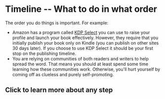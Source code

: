 # Timeline -- What to do in what order

The order you do things is important. For example:

* Amazon has a program called [KDP Select](https://kdp.amazon.com/select) you can use to 
raise your profile and launch your book effectively. However, they require that you
initially publish your book only on Kindle (you can publish on other sites 30 days later). 
If you choose to use KDP Select it should be your first stop on the publishing timeline.
* You are relying on communities of both readers and writers to help spread the word. 
That means you should at least spend some time learning how these communities work.
Otherwise, you'll hurt yourself by coming off as clueless and purely self-promoting.

## Click to learn more about any step
<link href="https://cdnjs.cloudflare.com/ajax/libs/vis/4.17.0/vis-timeline-graph2d.min.css" rel="stylesheet" type="text/css" />

<script
  src="https://cdnjs.cloudflare.com/ajax/libs/vis/4.17.0/vis.js"
  crossorigin="anonymous"></script>

<div id="visualization"></div>

<script type="text/javascript">

	// Thanks, Anthony Jones (http://stackoverflow.com/users/17516/anthonywjones)
	// for addDays() http://stackoverflow.com/questions/563406/add-days-to-javascript-date
	Date.prototype.addDays = function(days) {
		var dat = new Date(this.valueOf());
		dat.setDate(dat.getDate() + days);
		return dat;
	}
	
  // DOM element where the Timeline will be attached
  var container = document.getElementById('visualization');
  var today = new Date()
  var m = today.getMonth()
  var d = today.getDate()
  var y = today.getFullYear()

  // Create a DataSet (allows two way data-binding)
  var items = new vis.DataSet([
    {id: 1, content: '<a href="/check/create-twitter-account/">Create Twitter Account</a>',  start: today.addDays(1) },
    {id: 2, content: '<a href="about">Proofread</a>',             start: today.addDays(2)},
    {id: 3, content: 'Press release',         start: today.addDays(3)},
    {id: 4, content: 'Tweet 1-3 times/week',  start: today.addDays(1), end: today.addDays(60)}
    /*
    {id: 1, content: '<a href="/check/create-twitter-account/">Create Twitter Account</a>',  start: today.addDays(2) },
    {id: 2, content: '<a href="about">Proofread</a>',             start: '2017-01-02'},
    {id: 3, content: 'Press release',         start: '2017-01-03'},
    {id: 4, content: 'Tweet 1-3 times/week',  start: '2017-01-04', end: '2017-01-30'}

	{id: 5, content: 'item 5', start: '2014-04-25'},
    {id: 6, content: 'item 6', start: '2014-04-27', type: 'point'}
    */
  ]);

  // Configuration for the Timeline
  var options = {};

  // Create a Timeline
  var timeline = new vis.Timeline(container, items, options);
</script>
